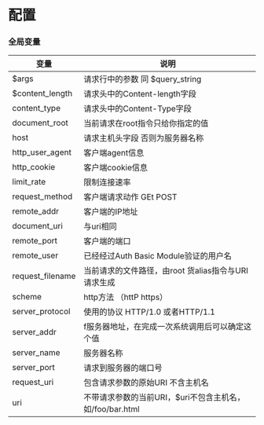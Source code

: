 # 配置

### 全局变量

| 变量 | 说明   | 
| ---- | ---- |
|$args| 请求行中的参数 同 $query_string|
|$content_length| 请求头中的Content-length字段|
|content_type|请求头中的Content-Type字段|
|document_root|当前请求在root指令只给你指定的值|
|host|请求主机头字段 否则为服务器名称|
|http_user_agent|客户端agent信息|
|http_cookie|客户端cookie信息|
|limit_rate|限制连接速率|
|request_method|客户端请求动作 GEt POST|
|remote_addr|客户端的IP地址|
|document_uri|与uri相同|
|remote_port|客户端的端口|
|remote_user|已经经过Auth Basic Module验证的用户名|
|request_filename|当前请求的文件路径，由root 货alias指令与URI请求生成|
|scheme|http方法 （httP https）|
|server_protocol|使用的协议 HTTP/1.0 或者HTTP/1.1|
|server_addr|f服务器地址，在完成一次系统调用后可以确定这个值|
|server_name|服务器名称|
|server_port|请求到服务器的端口号|
|request_uri|包含请求参数的原始URI 不含主机名|
|uri|不带请求参数的当前URI，$uri不包含主机名，如/foo/bar.html|。|
